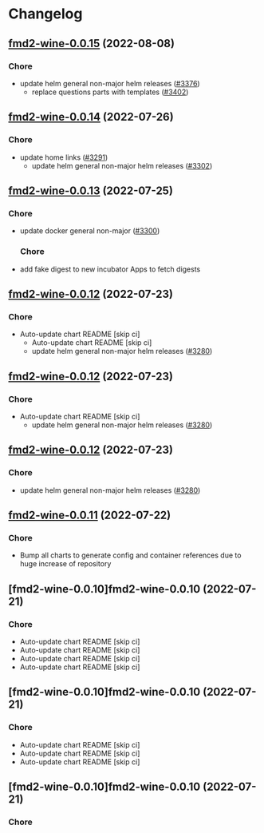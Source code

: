 # Changelog



## [fmd2-wine-0.0.15](https://github.com/truecharts/charts/compare/fmd2-wine-0.0.14...fmd2-wine-0.0.15) (2022-08-08)

### Chore

- update helm general non-major helm releases ([#3376](https://github.com/truecharts/charts/issues/3376))
  - replace questions parts with templates ([#3402](https://github.com/truecharts/charts/issues/3402))




## [fmd2-wine-0.0.14](https://github.com/truecharts/apps/compare/fmd2-wine-0.0.13...fmd2-wine-0.0.14) (2022-07-26)

### Chore

- update home links ([#3291](https://github.com/truecharts/apps/issues/3291))
  - update helm general non-major helm releases ([#3302](https://github.com/truecharts/apps/issues/3302))




## [fmd2-wine-0.0.13](https://github.com/truecharts/apps/compare/fmd2-wine-0.0.12...fmd2-wine-0.0.13) (2022-07-25)

### Chore

- update docker general non-major ([#3300](https://github.com/truecharts/apps/issues/3300))

  ### Chore

- add fake digest to new incubator Apps to fetch digests




## [fmd2-wine-0.0.12](https://github.com/truecharts/apps/compare/fmd2-wine-0.0.11...fmd2-wine-0.0.12) (2022-07-23)

### Chore

- Auto-update chart README [skip ci]
  - Auto-update chart README [skip ci]
  - update helm general non-major helm releases ([#3280](https://github.com/truecharts/apps/issues/3280))




## [fmd2-wine-0.0.12](https://github.com/truecharts/apps/compare/fmd2-wine-0.0.11...fmd2-wine-0.0.12) (2022-07-23)

### Chore

- Auto-update chart README [skip ci]
  - update helm general non-major helm releases ([#3280](https://github.com/truecharts/apps/issues/3280))




## [fmd2-wine-0.0.12](https://github.com/truecharts/apps/compare/fmd2-wine-0.0.11...fmd2-wine-0.0.12) (2022-07-23)

### Chore

- update helm general non-major helm releases ([#3280](https://github.com/truecharts/apps/issues/3280))




## [fmd2-wine-0.0.11](https://github.com/truecharts/apps/compare/fmd2-wine-0.0.10...fmd2-wine-0.0.11) (2022-07-22)

### Chore

- Bump all charts to generate config and container references due to huge increase of repository



## [fmd2-wine-0.0.10]fmd2-wine-0.0.10 (2022-07-21)

### Chore

- Auto-update chart README [skip ci]
- Auto-update chart README [skip ci]
- Auto-update chart README [skip ci]
- Auto-update chart README [skip ci]



## [fmd2-wine-0.0.10]fmd2-wine-0.0.10 (2022-07-21)

### Chore

- Auto-update chart README [skip ci]
- Auto-update chart README [skip ci]
- Auto-update chart README [skip ci]



## [fmd2-wine-0.0.10]fmd2-wine-0.0.10 (2022-07-21)

### Chore
